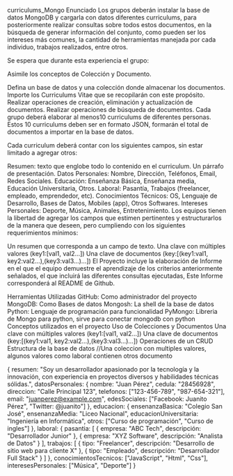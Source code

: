 curriculums_Mongo
Enunciado
Los grupos deberán instalar la base de datos MongoDB y cargarla con datos diferentes curriculums, para posteriormente realizar consultas sobre todos estos documentos, en la búsqueda de generar información del conjunto, como pueden ser los intereses más comunes, la cantidad de herramientas manejada por cada individuo, trabajos realizados, entre otros.

Se espera que durante esta experiencia el grupo:

Asimile los conceptos de Colección y Documento.

Defina un base de datos y una colección donde almacenar los documentos.
Importe los Curriculums Vitae que se recopilarán con este propósito.
Realizar operaciones de creación, eliminación y actualización de documentos.
Realizar operaciones de búsqueda de documentos.
Cada grupo deberá elaborar al menos10 curriculums de diferentes personas. Estos 10 curriculums deben ser en formato JSON, formarán el total de documentos a importar en la base de datos.

Cada curriculum deberá contar con los siguientes campos, sin estar limitado a agregar otros:

Resumen: texto que englobe todo lo contenido en el curriculum. Un párrafo de presentación.
Datos Personales: Nombre, Dirección, Teléfonos, Email, Redes Sociales.
Educación: Enseñanza Básica, Enseñanza media, Educación Universitaria, Otros.
Laboral: Pasantía, Trabajos (freelancer, empleado, emprendedor, etc).
Conocimientos Técnicos: OS, Lenguaje de Desarrollo, Bases de Datos, Mobiles (app), Otros Softwares.
Intereses Personales: Deporte, Música, Animales, Entretenimiento.
Los equipos tienen la libertad de agregar los campos que estimen pertinentes y estructurarlos de la manera que deseen, pero cumpliendo con los siguientes requerimientos mínimos:

Un resumen que corresponda a un campo de texto.
Una clave con múltiples valores (key1:[val1, val2…])
Una clave de documentos (key:[(key1:val1, key2:val2…),(key3:val3…)…])
El Proyecto incluye la elaboración de Informe en el que el equipo demuestre el aprendizaje de los criterios anteriormente señalados, el que incluirá las diferentes consultas ejecutadas, Este Informe corresponderá al README de Github.

Herramientas Utilizadas
GitHub: Como administrador del proyecto
MongoDB: Como Bases de datos
Mongosh: La shell de la base de datos
Python: Lenguaje de programación para funcionalidad
PyMongo: Libreria de Mongo para python, sirve para conectar mongodb con python
Conceptos utilizados en el proyecto
Uso de Colecciones y Documentos
Una clave con múltiples valores (key1:[val1, val2…])
Una clave de documentos (key:[(key1:val1, key2:val2…),(key3:val3…)…])
Operaciones de un CRUD
Estructura de la base de datos
//Una coleccion con multiples valores, algunos valores como laboral contienen otros documento

{ resumen: "Soy un desarrollador apasionado por la tecnología y la innovación, con experiencia en proyectos diversos y habilidades técnicas sólidas.", datosPersonales: { nombre: "Juan Pérez", cedula: "28456928", direccion: "Calle Principal 123", telefonos: ["123-456-789", "987-654-321"], email: "juanperez@example.com", edesSociales: ["Facebook: Juanito Pérez", "Twitter: @juanito"] }, educacion: { ensenanzaBasica: "Colegio San José", ensenanzaMedia: "Liceo Nacional", educacionUniversitaria: "Ingeniería en Informática", otros: ["Curso de programación", "Curso de ingles"] }, laboral: { pasantia: [ { empresa: "ABC Tech", descripción: "Desarrollador Junior" }, { empresa: "XYZ Software", descripción: "Analista de Datos" } ], trabajos: [ { tipo: "Freelancer", descripción: "Desarrollo de sitio web para cliente X" }, { tipo: "Empleado", descripción: "Desarrollador Full Stack" } ] }, conocimientosTecnicos: ["JavaScript", "Html", "Css"], interesesPersonales: ["Música", "Deporte"] }

